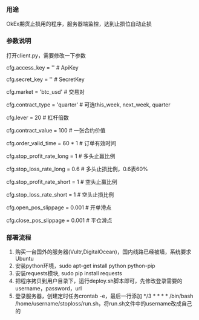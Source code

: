 ### 用途

OkEx期货止损用的程序，服务器端监控，达到止损位自动止损


### 参数说明

打开client.py，需要修改一下参数

cfg.access_key = '' # ApiKey

cfg.secret_key = '' # SecretKey

cfg.market = 'btc_usd' # 交易对

cfg.contract_type = 'quarter' # 可选this_week, next_week, quarter

cfg.lever = 20 # 杠杆倍数

cfg.contract_value = 100 # 一张合约价值

cfg.order_valid_time = 60 * 1 # 订单有效时间

cfg.stop_profit_rate_long = 1 # 多头止赢比例

cfg.stop_loss_rate_long = 0.6 # 多头止损比例，0.6表60%

cfg.stop_profit_rate_short = 1 # 空头止赢比例

cfg.stop_loss_rate_short = 1 # 空头止损比例

cfg.open_pos_slippage = 0.001 # 开单滑点

cfg.close_pos_slippage = 0.001 # 平仓滑点

### 部署流程

1. 购买一台国外的服务器(Vultr,DigitalOcean)，国内线路已经被墙，系统要求Ubuntu
2. 安装python环境，sudo apt-get install python python-pip
3. 安装requests模块, sudo pip install requests
4. 把程序拷贝到用户目录下，运行deploy.sh脚本即可，先修改登录需要的username，password，url
5. 登录服务器，创建定时任务crontab -e，最后一行添加 */3 * * * * /bin/bash /home/username/stoploss/run.sh，将run.sh文件中的username改成自己的
